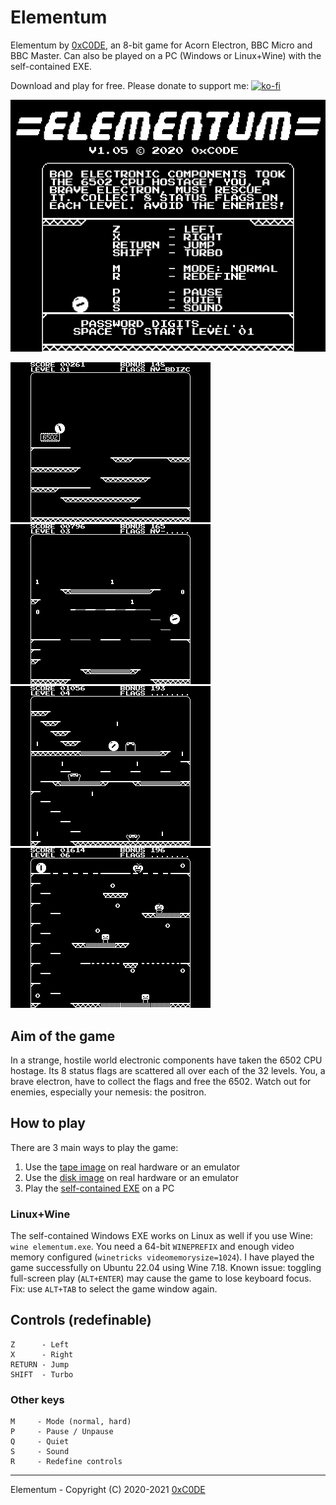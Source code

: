# Elementum

Elementum by [0xC0DE](https://twitter.com/0xC0DE6502), an 8-bit game for Acorn Electron, BBC Micro and BBC Master. Can also be played on a PC (Windows or Linux+Wine) with the self-contained EXE.

Download and play for free. Please donate to support me: [![ko-fi](https://ko-fi.com/img/githubbutton_sm.svg)](https://ko-fi.com/S6S33YYQ7)

![Elementum Intro Screen](https://github.com/0xC0DE6502/elementum-releases/blob/main/res/introscreen.png?raw=true)

![Elementum Screenshot 1](https://github.com/0xC0DE6502/elementum-releases/blob/main/res/screenshot1.png?raw=true)
![Elementum Screenshot 2](https://github.com/0xC0DE6502/elementum-releases/blob/main/res/screenshot2.png?raw=true)
![Elementum Screenshot 3](https://github.com/0xC0DE6502/elementum-releases/blob/main/res/screenshot3.png?raw=true)
![Elementum Screenshot 4](https://github.com/0xC0DE6502/elementum-releases/blob/main/res/screenshot4.png?raw=true)

## Aim of the game
In a strange, hostile world electronic components have taken the 6502 CPU hostage. Its 8 status flags are scattered all over each of the 32 levels. You, a brave electron, have to collect the flags and free the 6502. Watch out for enemies, especially your nemesis: the positron. 

## How to play
There are 3 main ways to play the game:
1. Use the [tape image](https://github.com/0xC0DE6502/elementum-releases/raw/main/elementum.uef) on real hardware or an emulator
2. Use the [disk image](https://github.com/0xC0DE6502/elementum-eleases/raw/main/elementum.ssd) on real hardware or an emulator
3. Play the [self-contained EXE](https://github.com/0xC0DE6502/elementum-releases/raw/main/elementum.exe) on a PC

### Linux+Wine
The self-contained Windows EXE works on Linux as well if you use Wine: `wine elementum.exe`. You need a 64-bit `WINEPREFIX` and enough video memory configured (`winetricks videomemorysize=1024`). I have played the game successfully on Ubuntu 22.04 using Wine 7.18. Known issue: toggling full-screen play (`ALT+ENTER`) may cause the game to lose keyboard focus. Fix: use `ALT+TAB` to select the game window again.

## Controls (redefinable)

```
Z      - Left
X      - Right
RETURN - Jump
SHIFT  - Turbo
```

### Other keys

```
M     - Mode (normal, hard)
P     - Pause / Unpause
Q     - Quiet
S     - Sound
R     - Redefine controls
```

---

Elementum - Copyright (C) 2020-2021 [0xC0DE](https://twitter.com/0xC0DE6502)
